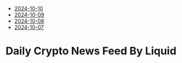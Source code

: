 * [2024-10-10](./days/2024-10-10.md)
* [2024-10-09](./days/2024-10-09.md)
* [2024-10-08](./days/2024-10-08.md)
* [2024-10-07](./days/2024-10-07.md)

# Daily Crypto News Feed By Liquid
